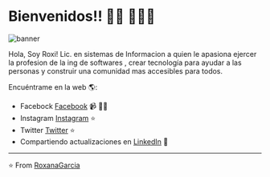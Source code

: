 
# Bienvenidos!! 👋🏾 👩🏾‍💻
![banner](https://user-images.githubusercontent.com/14293128/90837421-5dcaf300-e328-11ea-9873-a427ddee1085.PNG)

Hola, Soy Roxi! 
Lic. en sistemas de Informacion a quien le apasiona ejercer la profesion de la ing de softwares , crear tecnología para ayudar a las personas y construir una comunidad mas accesibles para todos. 

Encuéntrame en la web 🌎:
- Facebock <a href="http://facebook.com/LeyraReg">Facebook</a>  📹 ✍🏾
- Instagram <a href="https://www.instagram.com/leyra627"> Instagram</a> ⭐️
- Twitter <a href="https://twitter.com/leyra627"> Twitter</a> ⭐️
- Compartiendo actualizaciones en <a href="linkedin.com/in/roxanaegarcia">LinkedIn</a> 💼


---
⭐️ From [RoxanaGarcia](https://github.com/RoxanaGarcia)
